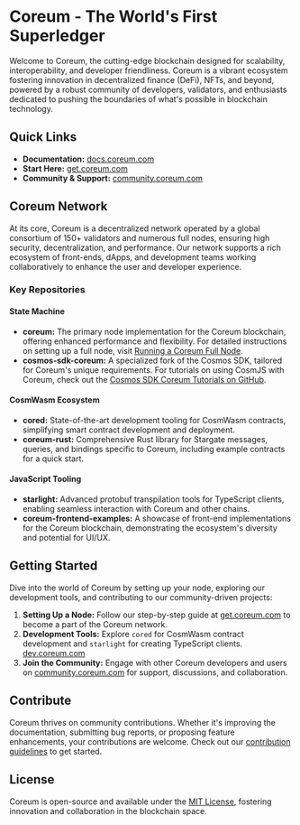 # Coreum - The World's First Superledger

Welcome to Coreum, the cutting-edge blockchain designed for scalability, interoperability, and developer friendliness. Coreum is a vibrant ecosystem fostering innovation in decentralized finance (DeFi), NFTs, and beyond, powered by a robust community of developers, validators, and enthusiasts dedicated to pushing the boundaries of what's possible in blockchain technology.

## Quick Links

- **Documentation:** [docs.coreum.com](https://docs.coreum.dev/)
- **Start Here:** [get.coreum.com](https://www.coreum.com/)
- **Community & Support:** [community.coreum.com](https://www.coreum.com/community)

## Coreum Network

At its core, Coreum is a decentralized network operated by a global consortium of 150+ validators and numerous full nodes, ensuring high security, decentralization, and performance. Our network supports a rich ecosystem of front-ends, dApps, and development teams working collaboratively to enhance the user and developer experience.

### Key Repositories

#### State Machine

- **coreum:** The primary node implementation for the Coreum blockchain, offering enhanced performance and flexibility. For detailed instructions on setting up a full node, visit [Running a Coreum Full Node](https://docs.coreum.dev/validator/run-full.html).
- **cosmos-sdk-coreum:** A specialized fork of the Cosmos SDK, tailored for Coreum's unique requirements. For tutorials on using CosmJS with Coreum, check out the [Cosmos SDK Coreum Tutorials on GitHub](https://github.com/CoreumFoundation/tutorials/tree/main/ts/using-cosmjs).


#### CosmWasm Ecosystem

- **cored:** State-of-the-art development tooling for CosmWasm contracts, simplifying smart contract development and deployment.
- **coreum-rust:** Comprehensive Rust library for Stargate messages, queries, and bindings specific to Coreum, including example contracts for a quick start.

#### JavaScript Tooling

- **starlight:** Advanced protobuf transpilation tools for TypeScript clients, enabling seamless interaction with Coreum and other chains.
- **coreum-frontend-examples:** A showcase of front-end implementations for the Coreum blockchain, demonstrating the ecosystem's diversity and potential for UI/UX.

## Getting Started

Dive into the world of Coreum by setting up your node, exploring our development tools, and contributing to our community-driven projects:

1. **Setting Up a Node:** Follow our step-by-step guide at [get.coreum.com](https://docs.coreum.dev/validator/run-full.html) to become a part of the Coreum network.
2. **Development Tools:** Explore `cored` for CosmWasm contract development and `starlight` for creating TypeScript clients. [dev.coreum.com](https://docs.coreum.dev/tutorials/wasm-ft.html)
3. **Join the Community:** Engage with other Coreum developers and users on [community.coreum.com]() for support, discussions, and collaboration.

## Contribute

Coreum thrives on community contributions. Whether it's improving the documentation, submitting bug reports, or proposing feature enhancements, your contributions are welcome. Check out our [contribution guidelines](https://github.com/coreum/contribute) to get started.

## License

Coreum is open-source and available under the [MIT License](https://github.com/coreum/license), fostering innovation and collaboration in the blockchain space.
